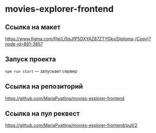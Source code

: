 # movies-explorer-frontend

## Ссылка на макет
https://www.figma.com/file/Li5lsJfP5DXYAZ87ZTYGkv/Diploma-(Copy)?node-id=891-3857


## Запуск проекта
`npm run start` — запускает сервер  

## Ссылка на репозиторий
https://github.com/MariaPyatlina/movies-explorer-frontend

## Ссылка на пул реквест
https://github.com/MariaPyatlina/movies-explorer-frontend/pull/2

